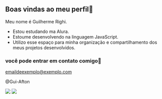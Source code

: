 ## Boas vindas ao meu perfil👋

Meu nome é Guilherme Righi.

- Estou estudando ma Alura.
- Estoume desenvolvendo na linguagem JavaScript.
- Utilizo esse espaço para minha organização e compartilhamento dos meus projetos desenvolvidos.

### você pode entrar em contato comigo📧
emaildeexemplo@exemplo.com

@Gui-Afton

![](https://media1.tenor.com/m/5bmcjjL9m-cAAAAC/alright-vegito.gif)
![](https://media1.tenor.com/m/jW6Vr070AgwAAAAd/spring-trap-fnaf.gif)

